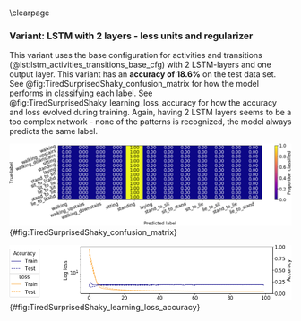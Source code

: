 

```python

```


\clearpage


### Variant: LSTM with 2 layers - less units and regularizer



This variant uses the base configuration for activities and transitions (@lst:lstm_activities_transitions_base_cfg) with 2 LSTM-layers and one output layer. This variant has an **accuracy of 18.6%** on the test data set. See @fig:TiredSurprisedShaky_confusion_matrix for how the model performs in classifying each label. See @fig:TiredSurprisedShaky_learning_loss_accuracy for how the accuracy and loss evolved during training. Again, having 2 LSTM layers seems to be a too complex network - none of the patterns is recognized, the model always predicts the same label.




![Confusion matrix of the predictions made by the model on the test set. The diagonal reflects the correctly classified proportions for each category.](figures/TiredSurprisedShaky_confusion_matrix.png){#fig:TiredSurprisedShaky_confusion_matrix}


![Accuracy and loss on train and test data sets during training of LSTM on the training data set.](figures/TiredSurprisedShaky_learning_loss_accuracy.png){#fig:TiredSurprisedShaky_learning_loss_accuracy}
